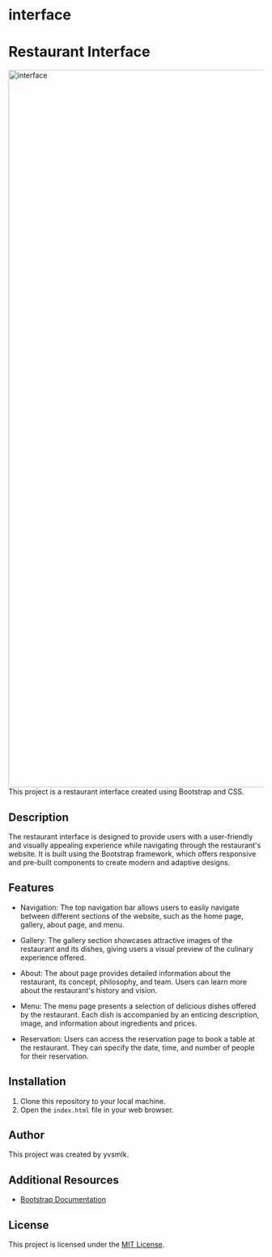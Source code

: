 # interface
# Restaurant Interface

<img width="1418" alt="interface" src="https://github.com/yvsmlk/interface/assets/118189708/37bfa079-ee47-4761-bcc3-3c75f8472a7d">
This project is a restaurant interface created using Bootstrap and CSS.

## Description

The restaurant interface is designed to provide users with a user-friendly and visually appealing experience while navigating through the restaurant's website. It is built using the Bootstrap framework, which offers responsive and pre-built components to create modern and adaptive designs.

## Features

- Navigation: The top navigation bar allows users to easily navigate between different sections of the website, such as the home page, gallery, about page, and menu.

- Gallery: The gallery section showcases attractive images of the restaurant and its dishes, giving users a visual preview of the culinary experience offered.

- About: The about page provides detailed information about the restaurant, its concept, philosophy, and team. Users can learn more about the restaurant's history and vision.

- Menu: The menu page presents a selection of delicious dishes offered by the restaurant. Each dish is accompanied by an enticing description, image, and information about ingredients and prices.

- Reservation: Users can access the reservation page to book a table at the restaurant. They can specify the date, time, and number of people for their reservation.

## Installation

1. Clone this repository to your local machine.
2. Open the `index.html` file in your web browser.

## Author

This project was created by yvsmlk.

## Additional Resources

- [Bootstrap Documentation](https://getbootstrap.com/docs/5.2/getting-started/introduction/)

## License

This project is licensed under the [MIT License](LICENSE).
